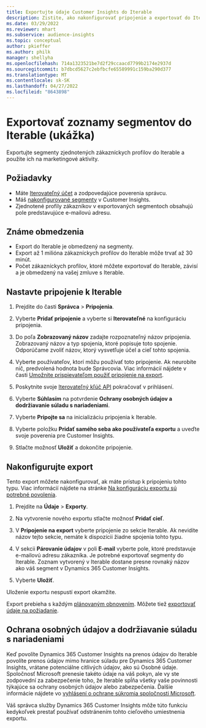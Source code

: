 ```yaml
---
title: Exportujte údaje Customer Insights do Iterable
description: Zistite, ako nakonfigurovať pripojenie a exportovať do Iterable.
ms.date: 03/29/2022
ms.reviewer: mhart
ms.subservice: audience-insights
ms.topic: conceptual
author: pkieffer
ms.author: philk
manager: shellyha
ms.openlocfilehash: 714a1323521be7d2f29ccaacd7799b2174e2937d
ms.sourcegitcommit: b7dbcd5627c2ebfbcfe65589991c159ba290d377
ms.translationtype: MT
ms.contentlocale: sk-SK
ms.lasthandoff: 04/27/2022
ms.locfileid: "8643898"
---
```

# <a name="export-segment-lists-to-iterable-preview"></a>Exportovať zoznamy segmentov do Iterable (ukážka)

Exportujte segmenty zjednotených zákazníckych profilov do Iterable a použite ich na marketingové aktivity.

## <a name="prerequisites"></a>Požiadavky

-   Máte [Iterovateľný účet](https://iterable.com/) a zodpovedajúce poverenia správcu.
-   Máš [nakonfigurované segmenty](segments.md) v Customer Insights.
-   Zjednotené profily zákazníkov v exportovaných segmentoch obsahujú pole predstavujúce e-mailovú adresu.

## <a name="known-limitations"></a>Známe obmedzenia

- Export do Iterable je obmedzený na segmenty.
- Export až 1 milióna zákazníckych profilov do Iterable môže trvať až 30 minút. 
- Počet zákazníckych profilov, ktoré môžete exportovať do Iterable, závisí a je obmedzený na vašej zmluve s Iterable.

## <a name="set-up-connection-to-iterable"></a>Nastavte pripojenie k Iterable

1. Prejdite do časti **Správca** > **Pripojenia**.

1. Vyberte **Pridať pripojenie** a vyberte si **Iterovateľné** na konfiguráciu pripojenia.

1. Do poľa **Zobrazovaný názov** zadajte rozpoznateľný názov pripojenia. Zobrazovaný názov a typ spojenia, ktoré popisuje toto spojenie. Odporúčame zvoliť názov, ktorý vysvetľuje účel a cieľ tohto spojenia.

1. Vyberte používateľov, ktorí môžu používať toto pripojenie. Ak neurobíte nič, predvolená hodnota bude Správcovia. Viac informácií nájdete v časti [Umožnite prispievateľom použiť pripojenie na export](connections.md#allow-contributors-to-use-a-connection-for-exports).

1. Poskytnite svoje [Iterovateľný kľúč API](https://support.iterable.com/hc/en-us/articles/360043464871) pokračovať v prihlásení. 

1. Vyberte **Súhlasím** na potvrdenie **Ochrany osobných údajov a dodržiavanie súladu s nariadeniami**.

1. Vyberte **Pripojte sa** na inicializáciu pripojenia k Iterable.

1. Vyberte položku **Pridať samého seba ako používateľa exportu** a uveďte svoje poverenia pre Customer Insights.

1. Stlačte možnosť **Uložiť** a dokončite pripojenie.

## <a name="configure-an-export"></a>Nakonfigurujte export

Tento export môžete nakonfigurovať, ak máte prístup k pripojeniu tohto typu. Viac informácií nájdete na stránke [Na konfiguráciu exportu sú potrebné povolenia](export-destinations.md#set-up-a-new-export).

1. Prejdite na **Údaje** > **Exporty**.

1. Na vytvorenie nového exportu stlačte možnosť **Pridať cieľ**.

1. V **Pripojenie na export** vyberte pripojenie zo sekcie Iterable. Ak nevidíte názov tejto sekcie, nemáte k dispozícii žiadne spojenia tohto typu.

3. V sekcii **Párovanie údajov** v poli **E-mail** vyberte pole, ktoré predstavuje e-mailovú adresu zákazníka. Je potrebné exportovať segmenty do Iterable. Zoznam vytvorený v Iterable dostane presne rovnaký názov ako váš segment v Dynamics 365 Customer Insights.

1. Vyberte **Uložiť**.

Uloženie exportu nespustí export okamžite.

Export prebieha s každým [plánovaným obnovením](system.md#schedule-tab). Môžete tiež [exportovať údaje na požiadanie](export-destinations.md#run-exports-on-demand). 


## <a name="data-privacy-and-compliance"></a>Ochrana osobných údajov a dodržiavanie súladu s nariadeniami

Keď povolíte Dynamics 365 Customer Insights na prenos údajov do Iterable povolíte prenos údajov mimo hranice súladu pre Dynamics 365 Customer Insights, vrátane potenciálne citlivých údajov, ako sú Osobné údaje. Spoločnosť Microsoft prenesie takéto údaje na váš pokyn, ale vy ste zodpovední za zabezpečenie toho, že Iterable spĺňa všetky vaše povinnosti týkajúce sa ochrany osobných údajov alebo zabezpečenia. Ďalšie informácie nájdete vo [vyhlásení o ochrane súkromia spoločnosti Microsoft](https://go.microsoft.com/fwlink/?linkid=396732).

Váš správca služby Dynamics 365 Customer Insights môže túto funkciu kedykoľvek prestať používať odstránením tohto cieľového umiestnenia exportu.
